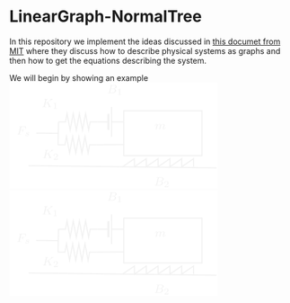 # LinearGraph-NormalTree

In this repository we implement the ideas discussed in [this documet from MIT](https://web.mit.edu/2.151/www/Handouts/EqFormulation.pdf) where they discuss how to describe physical systems as graphs and then how to get the equations describing the system. <br> 

We will begin by showing an example <br>
![example](/assets/tests/test17/fig17.svg) <br>
<picture>
  <source media="(prefers-color-scheme: dark)" fill="white" stroke="white">
  <img alt="Text changing depending on mode. Light: 'So light!' Dark: 'So dark!'" src="/assets/tests/test17/fig17.svg" fill="black" stroke="white">
</picture>


